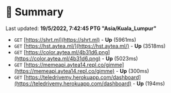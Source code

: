 # 📖 Summary
Last updated: **19/5/2022, 7:42:45 PTG "Asia/Kuala_Lumpur"**

- `GET` [https://shrt.ml](https://shrt.ml) - **Up** (5961ms)
- `GET` [https://hst.aytea.ml/](https://hst.aytea.ml/) - **Up** (3518ms)
- `GET` [https://color.aytea.ml/4b31d6.png](https://color.aytea.ml/4b31d6.png) - **Up** (5023ms)
- `GET` [https://memeapi.aytea14.repl.co/gimme](https://memeapi.aytea14.repl.co/gimme) - **Up** (300ms)
- `GET` [https://teledrivemy.herokuapp.com/dashboard](https://teledrivemy.herokuapp.com/dashboard) - **Up** (194ms)
